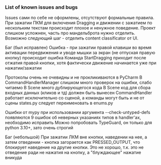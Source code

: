 ### List of known issues and bugs

Issues сами по себе не оформлены, отсутствуют формальные правила.
При зажатии ПКМ для включения Dragging и движении с зажатием по нескольким текстам происходит плохое и ненужное поведение.
Проект слишком усложнен, часть про мандельброта нужно отделить.
Возможно следующий шаг - отделить content classificator от UI.

Баг (был исправлен)
Ошибка - при зажатии правой клавиши во время активации передвижения и уводе мышки за экран (не отпуская правую кнопку)
происходит ошибка
Команда StartDragging приходит после отжатия правой кнопки, хотя фактически движение начинается уже при нажатии/зажатии

Протоколы очень не очевидны и не прокликиваются в PyCharm
В CommandHandlerManager слишком много проверок на ошибки, слабо читаемо
В Scene много дублирующегося кода
В Scene код для сбора входных данных (кликов и тд) должен быть вынесен
CommandHandler работает исключительно со сценой, а команды могут быть и не от сцены
states.py следует переименовать в enums.py

Ошибки от mypy
при использовании аргумента --check-untyped-defs
появляются 9 ошибок об неверных указаниях типов в handler'ах, необходимо исправить
Можно попробовать TypeGuard, он только для python 3.10+, зато очень строгий

Баг (небольшой)
При зажатии ЛКМ вне кнопки, наведении на нее, а затем отведении - кнопка загорается как PRESSED_OUTPUT, что блокирует
наведение на другие кнопки. Это не хорошо, т.к. это не отведение ради не нажатия на кнопку, а "блуждающее"
нажатие вникуда